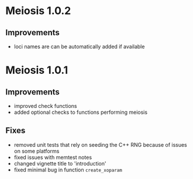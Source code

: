 # Meiosis 1.0.2

## Improvements
* loci names are can be automatically added if available

# Meiosis 1.0.1

## Improvements
* improved check functions
* added optional checks to functions performing meiosis

## Fixes
* removed unit tests that rely on seeding the C++ RNG because of issues on some platforms
* fixed issues with memtest notes
* changed vignette title to 'introduction'
* fixed minimal bug in function `create_xoparam`






